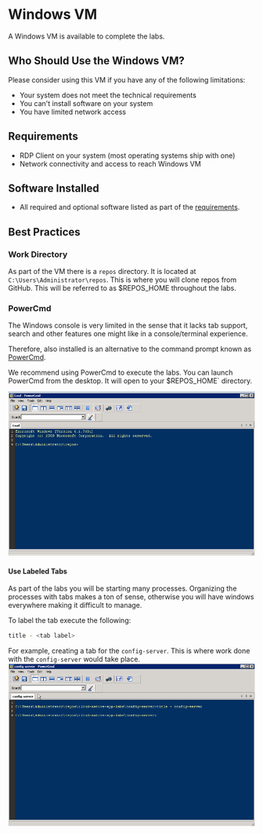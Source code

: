 # Windows VM

A Windows VM is available to complete the labs.

## Who Should Use the Windows VM?

Please consider using this VM if you have any of the following limitations:

* Your system does not meet the technical requirements
* You can't install software on your system
* You have limited network access


## Requirements

* RDP Client on your system (most operating systems ship with one)
* Network connectivity and access to reach Windows VM


## Software Installed

* All required and optional software listed as part of the [requirements](https://github.com/pivotal-enablement/cloud-native-app-labs/blob/master/lab-instructions/requirements.md).

## Best Practices

### Work Directory

As part of the VM there is a `repos` directory.  It is located at `C:\Users\Administrator\repos`.  This is where you will clone repos from GitHub.  This will be referred to as $REPOS_HOME throughout the labs.

### PowerCmd

The Windows console is very limited in the sense that it lacks tab support, search and other features one might like in a console/terminal experience.

Therefore, also installed is an alternative to the command prompt known as [PowerCmd](http://www.powercmd.com/).

We recommend using PowerCmd to execute the labs.  You can launch PowerCmd from the desktop.  It will open to your $REPOS_HOME` directory.

![PowerCmd Tab](images/initial.png "PowerCmd Tab")


#### Use Labeled Tabs

As part of the labs you will be starting many processes.  Organizing the processes with tabs makes a ton of sense, otherwise you will have windows everywhere making it difficult to manage.

To label the tab execute the following:
```bash
title - <tab label>
```
For example, creating a tab for the `config-server`.  This is where work done with the `config-server` would take place.
![PowerCmd](images/tab.png "PowerCmd")
